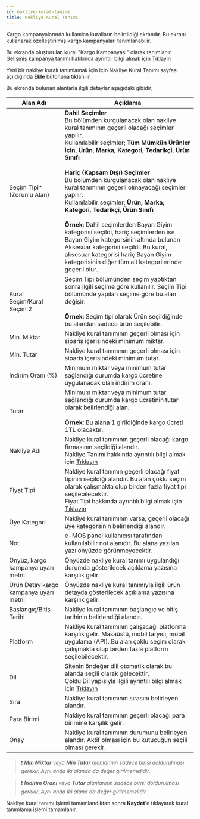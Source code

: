 ```yaml
---
id: nakliye-kural-tanimi
title: Nakliye Kural Tanımı
---
```


Kargo kampanyalarında kullanılan kuralların belirtildiği ekrandır. Bu ekranı kullanarak özelleştirilmiş kargo kampanyaları tanımlanabilir. 

Bu ekranda oluşturulan kural "Kargo Kampanyası" olarak tanımlanır. Gelişmiş kampanya tanımı hakkında ayrıntılı bilgi almak için [Tıklayın](kampanya-tanimi.md)

Yeni bir nakliye kuralı tanımlamak için için Nakliye Kural Tanımı sayfası açıldığında **Ekle** butonuna tıklanılır. 

Bu ekranda bulunan alanlarla ilgili detaylar aşağıdaki gibidir;

|Alan Adı|Açıklama|
|--|--|
|Seçim Tipi* (Zorunlu Alan)|**Dahil Seçimler**<br>Bu bölümden kurgulanacak olan nakliye kural tanımının geçerli olacağı seçimler yapılır.<br>Kullanılabilir seçimler; **Tüm Mümkün Ürünler İçin, Ürün, Marka, Kategori, Tedarikçi, Ürün Sınıfı**<br><br>**Hariç (Kapsam Dışı) Seçimler**<br>Bu bölümden kurgulanacak olan nakliye kural tanımının geçerli olmayacağı seçimler yapılır.<br>Kullanılabilir seçimler; **Ürün, Marka, Kategori, Tedarikçi, Ürün Sınıfı**<br><br>**Örnek:** Dahil seçimlerden Bayan Giyim kategorisi seçildi, hariç seçimlerden ise Bayan Giyim kategorsinin altında bulunan Aksesuar kategorisi seçildi. Bu kural, aksesuar kategorisi hariç Bayan Giyim kategorisinin diğer tüm alt kategorilerinde geçerli olur.|
|Kural Seçim/Kural Seçim 2|Seçim Tipi bölümünden seçim yaptıktan sonra ilgili seçime göre kullanılır. Seçim Tipi bölümünde yapılan seçime göre bu alan değişir.<br><br>**Örnek:** Seçim tipi olarak Ürün seçildiğinde bu alandan sadece ürün seçilebilir.|
|Min. Miktar|Nakliye kural tanımının geçerli olması için sipariş içerisindeki minimum miktar.|
|Min. Tutar|Nakliye kural tanımının geçerli olması için sipariş içerisindeki minimum tutar.|
|İndirim Oranı (%)|Minimum miktar veya minimum tutar sağlandığı durumda kargo ücretine uygulanacak olan indirim oranı.|
|Tutar|Minimum miktar veya minimum tutar sağlandığı durumda kargo ücretinin tutar olarak belirlendiği alan.<br><br>**Örnek:** Bu alana 1 girildiğinde kargo ücreti 1TL olacaktır.|
|Nakliye Adı|Nakliye kural tanımının geçerli olacağı kargo firmasının seçildiği alandır.<br>Nakliye Tanımı hakkında ayrıntılı bilgi almak için [Tıklayın](nakliye-tanimi.md)|
|Fiyat Tipi|Nakliye kural tanımın geçerli olacağı fiyat tipinin seçildiği alandır. Bu alan çoklu seçim olarak çalışmakta olup birden fazla fiyat tipi seçilebilecektir.<br>Fiyat Tipi hakkında ayrıntılı bilgi almak için [Tıklayın](fiyat-tipi-tanimi.md)|
|Üye Kategori|Nakliye kural tanımının varsa, geçerli olacağı üye kategorsinin belirlendiği alandır.|
|Not|e-MOS panel kullanıcısı tarafından kullanılabilir not alanıdır. Bu alana yazılan yazı önyüzde görünmeyecektir.|
|Önyüz, kargo kampanya uyarı metni|Önyüzde nakliye kural tanımı uygulandığı durumda gösterilecek açıklama yazısına karşılık gelir.|
|Ürün Detay kargo kampanya uyarı metni|Önyüzde nakliye kural tanımıyla ilgili ürün detayda gösterilecek açıklama yazısına karşılık gelir.|
|Başlangıç/Bitiş Tarihi|Nakliye kural tanımının başlangıç ve bitiş tarihinin belirlendiği alandır.|
|Platform|Nakliye kural tanımının çalışacağı platforma karşılık gelir.  Masaüstü, mobil taryıcı, mobil uygulama (API). Bu alan çoklu seçim olarak çalışmakta olup birden fazla platform seçilebilecektir.|
|Dil|Sitenin öndeğer dili otomatik olarak bu alanda seçili olarak gelecektir.<br>Çoklu Dil yapısıyla ilgili ayrıntılı bilgi almak için [Tıklayın](coklu-dil.md)|
|Sıra|Nakliye kural tanımının sırasını belirleyen alandır.|
|Para Birimi|Nakliye kural tanımının geçerli olacağı para birimine karşılık gelir.|
|Onay|Nakliye kural tanımının durumunu belirleyen alandır. Aktif olması için bu kutucuğun seçili olması gerekir.|

> ❗ _**Min Miktar** veya **Min Tutar** alanlarının sadece birisi doldurulması gerekir. Aynı anda iki alanda da değer girilmemelidir._

> ❗ _**İndirim Oranı** veya **Tutar** alanlarının sadece birisi doldurulması gerekir. Aynı anda iki alana da değer girilmemelidir._

Nakliye kural tanımı işlemi tamamlandıktan sonra **Kaydet**'e tıklayarak kural tanımlama işlemi tamamlanır.
